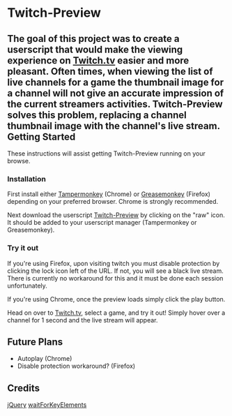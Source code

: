 Twitch-Preview
==================
The goal of this project was to create a userscript that would make the viewing experience on [Twitch.tv](https://www.twitch.tv/) easier and more pleasant. Often times, when viewing the list of live channels for a game the thumbnail image for a channel will not give an accurate impression of the current streamers activities. Twitch-Preview solves this problem, replacing a channel thumbnail image with the channel's live stream. 
Getting Started
---------------
These instructions will assist getting Twitch-Preview running on your browse.
### Installation
First install either [Tampermonkey](https://chrome.google.com/webstore/detail/tampermonkey/dhdgffkkebhmkfjojejmpbldmpobfkfo) (Chrome) or [Greasemonkey](https://addons.mozilla.org/en-US/firefox/addon/greasemonkey/) (Firefox) depending on your preferred browser. Chrome is strongly recommended.

Next download the userscript [Twitch-Preview](https://gist.github.com/JohnBjorge/aff3176a28856566200ca8b87a936b45) by clicking on the "raw" icon. It should be added to your userscript manager (Tampermonkey or Greasemonkey).
### Try it out
If you're using Firefox, upon visiting twitch you must disable protection by clicking the lock icon left of the URL. If not, you will see a black live stream. There is currently no workaround for this and it must be done each session unfortunately.

If you're using Chrome, once the preview loads simply click the play button.

Head on over to [Twitch.tv](https://twitch.tv), select a game, and try it out! Simply hover over a channel for 1 second and the live stream will appear.

Future Plans
-------------------
- Autoplay (Chrome)
- Disable protection workaround? (Firefox)

Credits
-------------------
[jQuery](https://github.com/jquery/jquery)
[waitForKeyElements](https://gist.github.com/BrockA/2625891)

